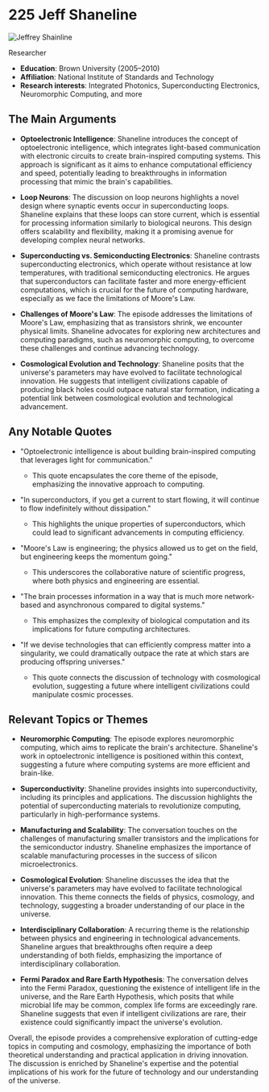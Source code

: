 # 225 Jeff Shaneline


![Jeffrey Shainline](https://encrypted-tbn0.gstatic.com/images?q=tbn:ANd9GcQ_8pxmw43FfQT3z-5oHIgsYQm9zQXSh7XgYefQNdn0rg2CICdSjkfSDw&s=0)

Researcher

- **Education**: Brown University (2005–2010)
- **Affiliation**: National Institute of Standards and Technology
- **Research interests**: Integrated Photonics, Superconducting Electronics, Neuromorphic Computing, and more


## The Main Arguments

- **Optoelectronic Intelligence**: Shaneline introduces the concept of optoelectronic intelligence, which integrates light-based communication with electronic circuits to create brain-inspired computing systems. This approach is significant as it aims to enhance computational efficiency and speed, potentially leading to breakthroughs in information processing that mimic the brain's capabilities.

- **Loop Neurons**: The discussion on loop neurons highlights a novel design where synaptic events occur in superconducting loops. Shaneline explains that these loops can store current, which is essential for processing information similarly to biological neurons. This design offers scalability and flexibility, making it a promising avenue for developing complex neural networks.

- **Superconducting vs. Semiconducting Electronics**: Shaneline contrasts superconducting electronics, which operate without resistance at low temperatures, with traditional semiconducting electronics. He argues that superconductors can facilitate faster and more energy-efficient computations, which is crucial for the future of computing hardware, especially as we face the limitations of Moore's Law.

- **Challenges of Moore's Law**: The episode addresses the limitations of Moore's Law, emphasizing that as transistors shrink, we encounter physical limits. Shaneline advocates for exploring new architectures and computing paradigms, such as neuromorphic computing, to overcome these challenges and continue advancing technology.

- **Cosmological Evolution and Technology**: Shaneline posits that the universe's parameters may have evolved to facilitate technological innovation. He suggests that intelligent civilizations capable of producing black holes could outpace natural star formation, indicating a potential link between cosmological evolution and technological advancement.

## Any Notable Quotes

- "Optoelectronic intelligence is about building brain-inspired computing that leverages light for communication."
  - This quote encapsulates the core theme of the episode, emphasizing the innovative approach to computing.

- "In superconductors, if you get a current to start flowing, it will continue to flow indefinitely without dissipation."
  - This highlights the unique properties of superconductors, which could lead to significant advancements in computing efficiency.

- "Moore's Law is engineering; the physics allowed us to get on the field, but engineering keeps the momentum going."
  - This underscores the collaborative nature of scientific progress, where both physics and engineering are essential.

- "The brain processes information in a way that is much more network-based and asynchronous compared to digital systems."
  - This emphasizes the complexity of biological computation and its implications for future computing architectures.

- "If we devise technologies that can efficiently compress matter into a singularity, we could dramatically outpace the rate at which stars are producing offspring universes."
  - This quote connects the discussion of technology with cosmological evolution, suggesting a future where intelligent civilizations could manipulate cosmic processes.

## Relevant Topics or Themes

- **Neuromorphic Computing**: The episode explores neuromorphic computing, which aims to replicate the brain's architecture. Shaneline's work in optoelectronic intelligence is positioned within this context, suggesting a future where computing systems are more efficient and brain-like.

- **Superconductivity**: Shaneline provides insights into superconductivity, including its principles and applications. The discussion highlights the potential of superconducting materials to revolutionize computing, particularly in high-performance systems.

- **Manufacturing and Scalability**: The conversation touches on the challenges of manufacturing smaller transistors and the implications for the semiconductor industry. Shaneline emphasizes the importance of scalable manufacturing processes in the success of silicon microelectronics.

- **Cosmological Evolution**: Shaneline discusses the idea that the universe's parameters may have evolved to facilitate technological innovation. This theme connects the fields of physics, cosmology, and technology, suggesting a broader understanding of our place in the universe.

- **Interdisciplinary Collaboration**: A recurring theme is the relationship between physics and engineering in technological advancements. Shaneline argues that breakthroughs often require a deep understanding of both fields, emphasizing the importance of interdisciplinary collaboration.

- **Fermi Paradox and Rare Earth Hypothesis**: The conversation delves into the Fermi Paradox, questioning the existence of intelligent life in the universe, and the Rare Earth Hypothesis, which posits that while microbial life may be common, complex life forms are exceedingly rare. Shaneline suggests that even if intelligent civilizations are rare, their existence could significantly impact the universe's evolution.

Overall, the episode provides a comprehensive exploration of cutting-edge topics in computing and cosmology, emphasizing the importance of both theoretical understanding and practical application in driving innovation. The discussion is enriched by Shaneline's expertise and the potential implications of his work for the future of technology and our understanding of the universe.